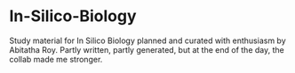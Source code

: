 # In-Silico-Biology
Study material for In Silico Biology planned and curated with enthusiasm by Abitatha Roy. Partly written, partly generated, but at the end of the day, the collab made me stronger.
